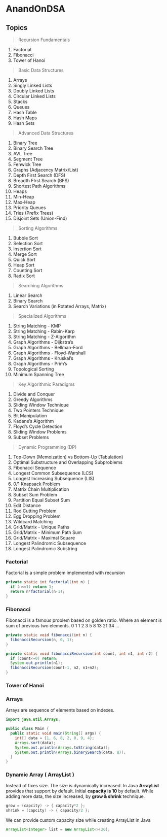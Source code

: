 # AnandOnDSA

## Topics

> Recursion Fundamentals
1. Factorial
2. Fibonacci
3. Tower of Hanoi

> Basic Data Structures
1. Arrays
2. Singly Linked Lists
3. Doubly Linked Lists
4. Circular Linked Lists
5. Stacks
6. Queues
7. Hash Table
8. Hash Maps
9. Hash Sets

> Advanced Data Structures
1. Binary Tree
2. Binary Search Tree
3. AVL Tree
4. Segment Tree
5. Fenwick Tree
6. Graphs (Adjacency Matrix/List)
7. Depth First Search (DFS)
8. Breadth FIrst Search (BFS)
9. Shortest Path Algorithms
10. Heaps
11. Min-Heap
12. Max-Heap
13. Priority Queues
14. Tries (Prefix Trees)
15. Disjoint Sets (Union-Find)

> Sorting Algorithms
1. Bubble Sort
2. Selection Sort
3. Insertion Sort
4. Merge Sort
5. Quick Sort
6. Heap Sort
7. Counting Sort
8. Radix Sort

> Searching Algorithms
1. Linear Search
2. Binary Search
3. Search Variations (in Rotated Arrays, Matrix)

> Specialized Algorithms
1. String Matching - KMP
2. String Matching - Rabin-Karp
3. String Matching - Z-Algorithm
4. Graph Algorithms - Dijkstra’s
5. Graph Algorithms - Bellman-Ford
6. Graph Algorithms - Floyd-Warshall
7. Graph Algorithms - Kruskal’s
8. Graph Algorithms - Prim’s
9. Topological Sorting
10. Minimum Spanning Tree

> Key Algorithmic Paradigms
1. Divide and Conquer
2. Greedy Algorithms
3. Sliding Window Technique
4. Two Pointers Technique
5. Bit Manipulation
6. Kadane’s Algorithm
7. Floyd’s Cycle Detection
8. Sliding Window Problems
9. Subset Problems

> Dynamic Programming (DP)
1. Top-Down (Memoization) vs Bottom-Up (Tabulation)
2. Optimal Substructure and Overlapping Subproblems
3. Fibonacci Sequence
4. Longest Common Subsequence (LCS)
5. Longest Increasing Subsequence (LIS)
6. 0/1 Knapsack Problem
7. Matrix Chain Multiplication
8. Subset Sum Problem
9. Partition Equal Subset Sum
10. Edit Distance
11. Rod Cutting Problem
12. Egg Dropping Problem
13. Wildcard Matching
14. Grid/Matrix - Unique Paths
15. Grid/Matrix - Minimum Path Sum
16. Grid/Matrix - Maximal Square
17. Longest Palindromic Subsequence
18. Longest Palindromic Substring


### Factorial
Factorial is a simple problem implemented with recursion

```java
private static int factorial(int n) {
  if (n<=1) return 1;
  return n*factorial(n-1);
}
```
### Fibonacci
Fibonacci is a famous problem based on golden ratio. Where an element is sum of previous two elements.
0 1 1 2 3 5 8 13 21 34 ...
```java
private static void fibonacci(int n) {
  fibonacciRecursion(n, 0, 1);
}

private static void fibonacciRecursion(int count, int n1, int n2) {
  if (count<=0) return;
  System.out.println(n1);
  fibonacciRecursion(count-1, n2, n1+n2);
}
```
### Tower of Hanoi

### Arrays
Arrays are sequence of elements based on indexes.
```java
import java.util.Arrays;

public class Main {
  public static void main(String[] args) {
    int[] data = {1, 6, 8, 2, 0, 9, 4};
    Arrays.sort(data);
    System.out.println(Arrays.toString(data));
    System.out.println(Arrays.binarySearch(data, 8));
  }
}
```

### Dynamic Array ( ArrayList )
Instead of fixes size. The size is dynamically increased. In Java **ArrayList** provides that support by default.
Initial **capacity is 10** by default. While adding more data, the size increased, by **grow & shrink** technique.
```java
grow = (capcity) -> { capacity*2 };
shrink = (capcity) -> { capacity/2 };
```
We can provide custom capacity size while creating ArrayList in Java
```java
ArrayList<Integer> list = new ArrayList<>(20);
```

